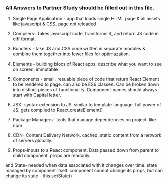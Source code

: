### All Answers to Partner Study should be filled out in this file.

1. Single Page Application - app that loads single HTML page & all assets like javascript & CSS.  page not reloaded 

2. Compilers- Takes javascript code, transforms it, and return JS code in diff format. 


3. Bundlers - take JS and CSS code written in separate modules & combine them together into fewer files for optimazation. 

4. Elements -   building blocs of React apps. describe what you want to see on screen.  immutable 

5. Components - small, resuable piece of code that return React Element to be rendered to page.  can also be ES6 classes. Can be broken down into distinct pieces of functionality. Component names should always start with Capital letter.

6. JSX- syntax extension to JS. similar to template language. full power of JS. gets compiled to React.createElement()

7. Package Managers- tools that manage dependencies on project. like  npm  

8. CDN- Content Delivery Network. cached, static content from a network of servers globally.

9. Props-inputs to a React component. Data passed down from parent to child component.  props are readonly.

 and State-  needed when data associated with it changes over time. state managed by component itself.  component cannot change its props, but can change its state - this.setState() 
